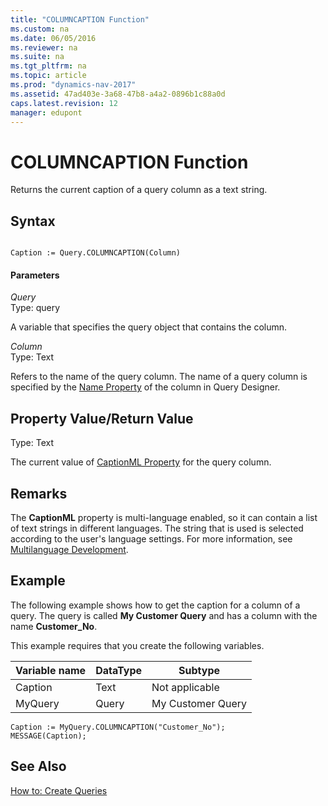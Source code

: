 ```yaml
---
title: "COLUMNCAPTION Function"
ms.custom: na
ms.date: 06/05/2016
ms.reviewer: na
ms.suite: na
ms.tgt_pltfrm: na
ms.topic: article
ms.prod: "dynamics-nav-2017"
ms.assetid: 47ad403e-3a68-47b8-a4a2-0896b1c88a0d
caps.latest.revision: 12
manager: edupont
---
```

# COLUMNCAPTION Function
Returns the current caption of a query column as a text string.  
  
## Syntax  
  
```  
  
Caption := Query.COLUMNCAPTION(Column)  
```  
  
#### Parameters  
 *Query*  
 Type: query  
  
 A variable that specifies the query object that contains the column.  
  
 *Column*  
 Type: Text  
  
 Refers to the name of the query column. The name of a query column is specified by the [Name Property](Name-Property.md) of the column in Query Designer.  
  
## Property Value/Return Value  
 Type: Text  
  
 The current value of [CaptionML Property](CaptionML-Property.md) for the query column.  
  
## Remarks  
 The **CaptionML** property is multi-language enabled, so it can contain a list of text strings in different languages. The string that is used is selected according to the user's language settings. For more information, see [Multilanguage Development](Multilanguage-Development.md).  
  
## Example  
 The following example shows how to get the caption for a column of a query. The query is called **My Customer Query** and has a column with the name **Customer\_No**.  
  
 This example requires that you create the following variables.  
  
|Variable name|DataType|Subtype|  
|-------------------|--------------|-------------|  
|Caption|Text|Not applicable|  
|MyQuery|Query|My Customer Query|  
  
```  
Caption := MyQuery.COLUMNCAPTION("Customer_No");  
MESSAGE(Caption);  
```  
  
## See Also  
 [How to: Create Queries](How-to--Create-Queries.md)